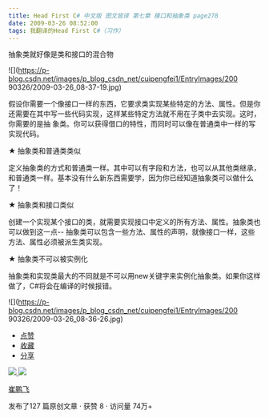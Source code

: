 ```yaml
---
title: Head First C# 中文版 图文皆译 第七章 接口和抽象类 page278
date: 2009-03-26 08:52:00
tags: 我翻译的Head First C#（习作）
---
```

抽象类就好像是类和接口的混合物

  

![](https://p-blog.csdn.net/images/p_blog_csdn_net/cuipengfei1/EntryImages/200
90326/2009-03-26_08-37-19.jpg)

假设你需要一个像接口一样的东西，它要求类实现某些特定的方法、属性。但是你还需要在其中写一些代码实现，这样某些特定方法就不用在子类中去实现。这时，你需要的是抽
象类。你可以获得借口的特性，而同时可以像在普通类中一样的写实现代码。

★  抽象类和普通类类似

  

定义抽象类的方式和普通类一样。其中可以有字段和方法，也可以从其他类继承，和普通类一样。基本没有什么新东西需要学，因为你已经知道抽象类可以做什么了！

  

★  抽象类和接口类似

  

创建一个实现某个接口的类，就需要实现接口中定义的所有方法、属性。抽象类也可以做到这一点--
抽象类可以包含一些方法、属性的声明，就像接口一样，这些方法、属性必须被派生类实现。

  

★  抽象类不可以被实例化

  

抽象类和实现类最大的不同就是不可以用new关键字来实例化抽象类。如果你这样做了，C#将会在编译的时候报错。

  

![](https://p-blog.csdn.net/images/p_blog_csdn_net/cuipengfei1/EntryImages/200
90326/2009-03-26_08-36-26.jpg)

  * [ 点赞  ](javascript:;)
  * [ 收藏  ](javascript:;)
  * [ 分享 ](javascript:;)

[ ![](https://profile.csdnimg.cn/5/2/5/3_cuipengfei1)
![](https://g.csdnimg.cn/static/user-reg-year/1x/11.png)
](https://blog.csdn.net/cuipengfei1)

[ 崔鹏飞 ](https://blog.csdn.net/cuipengfei1)

发布了127 篇原创文章  ·  获赞 8  ·  访问量 74万+

